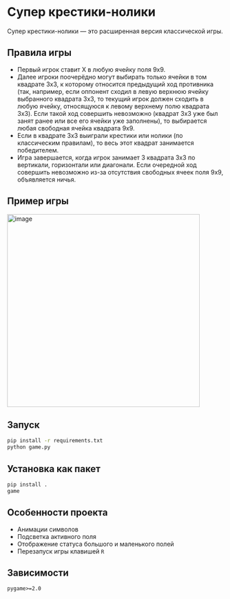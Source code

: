 # Супер крестики-нолики
Супер крестики-нолики — это расширенная версия классической игры.
## Правила игры
- Первый игрок ставит Х в любую ячейку поля 9x9.
- Далее игроки поочерёдно могут выбирать только ячейки в том квадрате 3x3, к которому относится предыдущий ход противника (так, например, если оппонент сходил в левую верхнюю ячейку выбранного квадрата 3х3, то текущий игрок должен сходить в любую ячейку, относящуюся к левому верхнему полю квадрата 3x3).  Если такой ход совершить невозможно (квадрат 3х3 уже был занят ранее или все его ячейки уже заполнены), то выбирается любая свободная ячейка квадрата 9x9.
- Если в квадрате 3x3 выиграли крестики или нолики (по классическим правилам), то весь этот квадрат занимается победителем.
- Игра завершается, когда игрок занимает 3 квадрата 3х3 по вертикали, горизонтали или диагонали. Если очередной ход совершить невозможно из-за отсутствия свободных ячеек поля 9х9, объявляется ничья.
## Пример игры
<img width="447" alt="image" src="https://github.com/user-attachments/assets/ccf5a9de-28ab-40c3-8b60-53b8573f5f7a" />

## Запуск
```bash
pip install -r requirements.txt
python game.py
```
## Установка как пакет
```bash
pip install .
game
```
## Особенности проекта
- Анимации символов
- Подсветка активного поля
- Отображение статуса большого и маленького полей
- Перезапуск игры клавишей `R`
## Зависимости
```
pygame>=2.0
```
